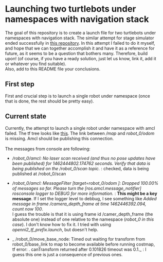 # Launching two turtlebots under namespaces with navigation stack 

The goal of this repository is to create a launch file for two turtlebots under namespaces with navigation stack. The similar attempt for stage simulator ended successfully in [this repository](https://github.com/gergia/multiple_turtlebots_stage_amcl).
In this attempt I failed to do it myself, and hope that we can together accomplish it and have it as a reference for future, as it seems to be a question that bothers many. Therefore, build upon! (of course, if you have a ready solution, just let us know, link it, add it or whatever you find suitable).<br/> Also, add to this README file your conclusions.

## First step
First and crucial step is to launch a single robot under namespace (once that is done, the rest should be pretty easy).

## Current state
 Currently, the attempt to launch a single robot under namespace with amcl failed. The tf tree looks like [this](https://dl.dropboxusercontent.com/u/11955498/framesTurtlebotUnderNamespace.pdf). The link between */map* and *robot\_0/odom* is missing. Amcl should be publishing this connection.<br/><br/>
The messages from console are following:<br/>

*  */robot\_0/amcl: No laser scan received (and thus no pose updates have been published) for 1462444802.174762 seconds.  Verify that data is being published on the /robot\_0/scan topic.*  : checked, data is being published at /robot\_0/scan <br/>

*   */robot\_0/amcl: MessageFilter [target=robot\_0/odom ]: Dropped 100.00% of messages so far. Please turn the [ros.amcl.message\_notifier] rosconsole logger to DEBUG for more information.* : **This might be a key message**. If I set the logger level to debbug, I see something like  *Added message in frame /camera\_depth\_frame at time 1462446392.094, count now 100*.<br/> I guess the trouble is that it is using frame id /camer_depth_frame (the absolute one) instead of one relative to the namespace (_robot\_0 in this case_). I don't know how to fix it. I tried with using *openni2\_tf\_prefix.launch*, but doesn't help. <br/>
* _ /robot\_0/move\_base\_node: Timed out waiting for transform from robot\_0/base\_link to map to become available before running costmap, tf error: . canTransform returned after 0.101826 timeout was 0.1._ : I guess this one is just a consequence of previous ones.


